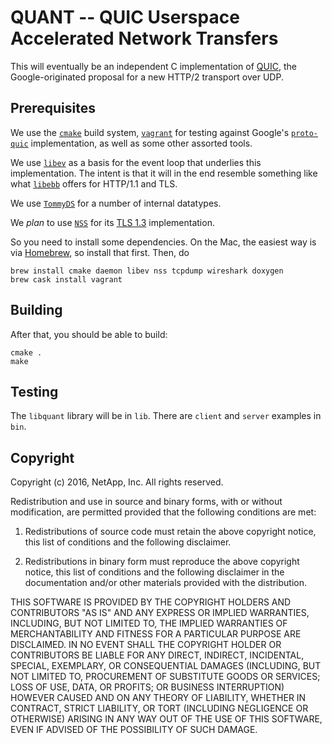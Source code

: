 # QUANT -- QUIC Userspace Accelerated Network Transfers

This will eventually be an independent C implementation of
[QUIC](https://www.chromium.org/quic), the Google-originated proposal for a new
HTTP/2 transport over UDP.

## Prerequisites

We use the [`cmake`](https://cmake.org/) build system,
[`vagrant`](https://www.vagrantup.com/) for testing against Google's
[`proto-quic`](https://github.com/google/proto-quic) implementation, as well as
some other assorted tools.

We use [`libev`](http://software.schmorp.de/pkg/libev.html) as a basis for the
event loop that underlies this implementation. The intent is that it will in the
end resemble something like what [`libebb`](http://tinyclouds.org/libebb/)
offers for HTTP/1.1 and TLS.

We use [`TommyDS`](http://www.tommyds.it/) for a number of internal datatypes.

We *plan* to use
[`NSS`](https://developer.mozilla.org/en-US/docs/Mozilla/Projects/NSS) for its
[TLS 1.3](https://datatracker.ietf.org/doc/draft-ietf-tls-tls13/)
implementation.

So you need to install some dependencies. On the Mac, the easiest way is via
[Homebrew](http://brew.sh/), so install that first. Then, do

```
brew install cmake daemon libev nss tcpdump wireshark doxygen
brew cask install vagrant
```

## Building
After that, you should be able to build:

```
cmake .
make
```

## Testing

The `libquant` library will be in `lib`. There are `client` and `server`
examples in `bin`.


## Copyright

Copyright (c) 2016, NetApp, Inc.
All rights reserved.

Redistribution and use in source and binary forms, with or without modification,
are permitted provided that the following conditions are met:

1. Redistributions of source code must retain the above copyright notice, this
   list of conditions and the following disclaimer.

2. Redistributions in binary form must reproduce the above copyright notice,
   this list of conditions and the following disclaimer in the documentation
   and/or other materials provided with the distribution.

THIS SOFTWARE IS PROVIDED BY THE COPYRIGHT HOLDERS AND CONTRIBUTORS "AS IS" AND
ANY EXPRESS OR IMPLIED WARRANTIES, INCLUDING, BUT NOT LIMITED TO, THE IMPLIED
WARRANTIES OF MERCHANTABILITY AND FITNESS FOR A PARTICULAR PURPOSE ARE
DISCLAIMED. IN NO EVENT SHALL THE COPYRIGHT HOLDER OR CONTRIBUTORS BE LIABLE FOR
ANY DIRECT, INDIRECT, INCIDENTAL, SPECIAL, EXEMPLARY, OR CONSEQUENTIAL DAMAGES
(INCLUDING, BUT NOT LIMITED TO, PROCUREMENT OF SUBSTITUTE GOODS OR SERVICES;
LOSS OF USE, DATA, OR PROFITS; OR BUSINESS INTERRUPTION) HOWEVER CAUSED AND ON
ANY THEORY OF LIABILITY, WHETHER IN CONTRACT, STRICT LIABILITY, OR TORT
(INCLUDING NEGLIGENCE OR OTHERWISE) ARISING IN ANY WAY OUT OF THE USE OF THIS
SOFTWARE, EVEN IF ADVISED OF THE POSSIBILITY OF SUCH DAMAGE.


[//]: # (@example client.c)
[//]: # (@example server.c)
